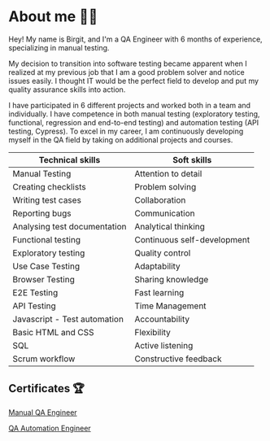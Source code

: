 # About me :woman_cartwheeling:
Hey! My name is Birgit, and I'm a QA Engineer with 6 months of experience, specializing in manual testing.

My decision to transition into software testing became apparent when I realized at my previous job that I am a good problem solver and notice issues easily. I thought IT would be the perfect field to develop and put my quality assurance skills into action.

I have participated in 6 different projects and worked both in a team and individually. I have competence in both manual testing (exploratory testing, functional, regression and end-to-end testing) and automation testing (API testing, Cypress). To excel in my career, I am continuously developing myself in the QA field by taking on additional projects and courses.

| Technical skills  |  Soft skills  |
| ----------------- | ------------- |
| Manual Testing  | Attention to detail  |
| Creating checklists  | Problem solving  |
| Writing test cases  | Collaboration  |
| Reporting bugs  | Communication  |
| Analysing test documentation  | Analytical thinking  |
| Functional testing | Continuous self-development |
| Exploratory testing  | Quality control |
| Use Case Testing  | Adaptability  |
| Browser Testing  | Sharing knowledge  |
| E2E Testing  | Fast learning |
| API Testing  | Time Management  |
| Javascript - Test automation |  Accountability |
| Basic HTML and CSS   | Flexibility  |
| SQL   | Active listening |
| Scrum workflow |  Constructive feedback |


## Certificates :trophy:
[Manual QA Engineer](https://drive.google.com/file/d/1f-rG_aDGjaJQuzzmnpSzJdARlRBLU6j_/view?usp=sharing)

[QA Automation Engineer](https://drive.google.com/file/d/1QJXm173NHyfIOwH2amDU_mcEB_1uWyZs/view?usp=sharing)




